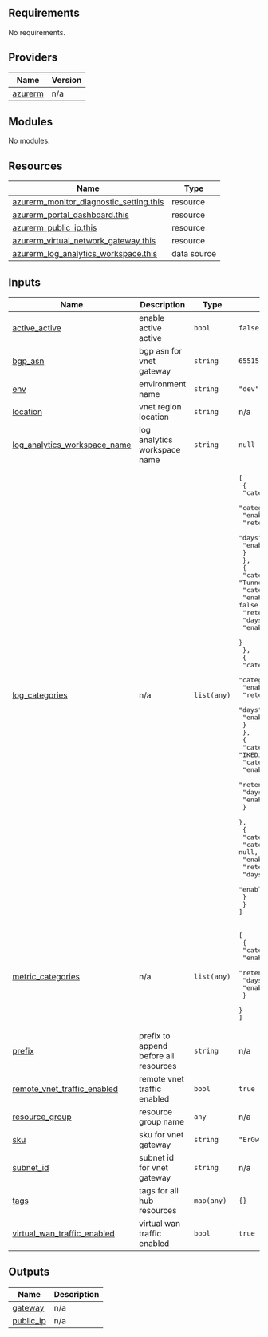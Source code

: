 

<!-- BEGIN_TF_DOCS -->
## Requirements

No requirements.

## Providers

| Name | Version |
|------|---------|
| <a name="provider_azurerm"></a> [azurerm](#provider\_azurerm) | n/a |

## Modules

No modules.

## Resources

| Name | Type |
|------|------|
| [azurerm_monitor_diagnostic_setting.this](https://registry.terraform.io/providers/hashicorp/azurerm/latest/docs/resources/monitor_diagnostic_setting) | resource |
| [azurerm_portal_dashboard.this](https://registry.terraform.io/providers/hashicorp/azurerm/latest/docs/resources/portal_dashboard) | resource |
| [azurerm_public_ip.this](https://registry.terraform.io/providers/hashicorp/azurerm/latest/docs/resources/public_ip) | resource |
| [azurerm_virtual_network_gateway.this](https://registry.terraform.io/providers/hashicorp/azurerm/latest/docs/resources/virtual_network_gateway) | resource |
| [azurerm_log_analytics_workspace.this](https://registry.terraform.io/providers/hashicorp/azurerm/latest/docs/data-sources/log_analytics_workspace) | data source |

## Inputs

| Name | Description | Type | Default | Required |
|------|-------------|------|---------|:--------:|
| <a name="input_active_active"></a> [active\_active](#input\_active\_active) | enable active active | `bool` | `false` | no |
| <a name="input_bgp_asn"></a> [bgp\_asn](#input\_bgp\_asn) | bgp asn for vnet gateway | `string` | `65515` | no |
| <a name="input_env"></a> [env](#input\_env) | environment name | `string` | `"dev"` | no |
| <a name="input_location"></a> [location](#input\_location) | vnet region location | `string` | n/a | yes |
| <a name="input_log_analytics_workspace_name"></a> [log\_analytics\_workspace\_name](#input\_log\_analytics\_workspace\_name) | log analytics workspace name | `string` | `null` | no |
| <a name="input_log_categories"></a> [log\_categories](#input\_log\_categories) | n/a | `list(any)` | <pre>[<br>  {<br>    "category": "GatewayDiagnosticLog",<br>    "categoryGroup": null,<br>    "enabled": true,<br>    "retentionPolicy": {<br>      "days": 0,<br>      "enabled": false<br>    }<br>  },<br>  {<br>    "category": "TunnelDiagnosticLog",<br>    "categoryGroup": null,<br>    "enabled": false,<br>    "retentionPolicy": {<br>      "days": 0,<br>      "enabled": false<br>    }<br>  },<br>  {<br>    "category": "RouteDiagnosticLog",<br>    "categoryGroup": null,<br>    "enabled": true,<br>    "retentionPolicy": {<br>      "days": 0,<br>      "enabled": false<br>    }<br>  },<br>  {<br>    "category": "IKEDiagnosticLog",<br>    "categoryGroup": null,<br>    "enabled": false,<br>    "retentionPolicy": {<br>      "days": 0,<br>      "enabled": false<br>    }<br>  },<br>  {<br>    "category": "P2SDiagnosticLog",<br>    "categoryGroup": null,<br>    "enabled": false,<br>    "retentionPolicy": {<br>      "days": 0,<br>      "enabled": false<br>    }<br>  }<br>]</pre> | no |
| <a name="input_metric_categories"></a> [metric\_categories](#input\_metric\_categories) | n/a | `list(any)` | <pre>[<br>  {<br>    "category": "AllMetrics",<br>    "enabled": false,<br>    "retentionPolicy": {<br>      "days": 0,<br>      "enabled": false<br>    }<br>  }<br>]</pre> | no |
| <a name="input_prefix"></a> [prefix](#input\_prefix) | prefix to append before all resources | `string` | n/a | yes |
| <a name="input_remote_vnet_traffic_enabled"></a> [remote\_vnet\_traffic\_enabled](#input\_remote\_vnet\_traffic\_enabled) | remote vnet traffic enabled | `bool` | `true` | no |
| <a name="input_resource_group"></a> [resource\_group](#input\_resource\_group) | resource group name | `any` | n/a | yes |
| <a name="input_sku"></a> [sku](#input\_sku) | sku for vnet gateway | `string` | `"ErGw1AZ"` | no |
| <a name="input_subnet_id"></a> [subnet\_id](#input\_subnet\_id) | subnet id for vnet gateway | `string` | n/a | yes |
| <a name="input_tags"></a> [tags](#input\_tags) | tags for all hub resources | `map(any)` | `{}` | no |
| <a name="input_virtual_wan_traffic_enabled"></a> [virtual\_wan\_traffic\_enabled](#input\_virtual\_wan\_traffic\_enabled) | virtual wan traffic enabled | `bool` | `true` | no |

## Outputs

| Name | Description |
|------|-------------|
| <a name="output_gateway"></a> [gateway](#output\_gateway) | n/a |
| <a name="output_public_ip"></a> [public\_ip](#output\_public\_ip) | n/a |
<!-- END_TF_DOCS -->
